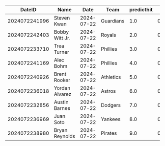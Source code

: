 DateID         |  Name            |  Date        |  Team       |  predicthit  |  predicthitproba     |  hitbool  |  Last7DaysAVG  |  Last15DaysAVG  |  Last30DaysAVG
---------------|------------------|--------------|-------------|--------------|----------------------|-----------|----------------|-----------------|---------------
2024072241996  |  Steven Kwan     |  2024-07-22  |  Guardians  |  1.0         |  0.6446180413429171  |  False    |  0.182         |  0.233          |  0.267
2024072242403  |  Bobby Witt Jr.  |  2024-07-22  |  Royals     |  2.0         |  0.6352462324263856  |  False    |  0.818         |  0.5            |  0.402
2024072233710  |  Trea Turner     |  2024-07-22  |  Phillies   |  3.0         |  0.6251195902192697  |  False    |  0.154         |  0.333          |  0.33
2024072241169  |  Alec Bohm       |  2024-07-22  |  Phillies   |  4.0         |  0.6134371936361748  |  False    |  0.333         |  0.289          |  0.28
2024072240926  |  Brent Rooker    |  2024-07-22  |  Athletics  |  5.0         |  0.613282252264138   |  False    |  0.364         |  0.429          |  0.39
2024072236018  |  Yordan Alvarez  |  2024-07-22  |  Astros     |  6.0         |  0.6110201427812179  |  False    |  0.455         |  0.333          |  0.333
2024072232856  |  Austin Barnes   |  2024-07-22  |  Dodgers    |  7.0         |  0.6106624465808835  |  False    |  0.333         |  0.538          |  0.417
2024072236969  |  Juan Soto       |  2024-07-22  |  Yankees    |  8.0         |  0.6091310574933158  |  False    |  0.615         |  0.395          |  0.317
2024072238980  |  Bryan Reynolds  |  2024-07-22  |  Pirates    |  9.0         |  0.607091567754391   |  False    |  0.455         |  0.326          |  0.34

